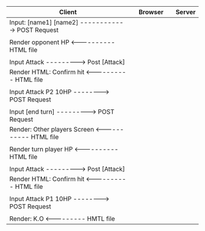 Client | | Browser | | Server
---|--- |--- | --- | ---
|	Input: [name1] [name2]	 ------------>	POST Request	|
|				|
|	Render opponent HP	<----------	HTML file	|
|				|
|	Input Attack	 --------->	Post [Attack]	|
|	Render HTML: Confirm hit	<----------	HTML file	|
|				|
|	Input Attack P2 10HP	 -------->	POST Request	|
|				|
|	Input [end turn]	 --------->	POST Request	|
|	Render: Other players Screen	<-----------	HTML file	|
|				|
|	Render turn player HP	<----------	HTML file	|
|				|
|	Input Attack	 --------->	Post [Attack]	|
|	Render HTML: Confirm hit	<----------	HTML file	|
|				|
|	Input Attack P1 10HP	 -------->	POST Request	|
|				|
|	Render: K.O	<---------	HMTL file	|
